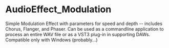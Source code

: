 # AudioEffect_Modulation

Simple Modulation Effect with parameters for speed and depth -- includes Chorus, Flanger, and Phaser. Can be used as a commandline application to process an entire WAV file or as a VST3 plug-in in supporting DAWs. Compatible only with Windows (probably...)

